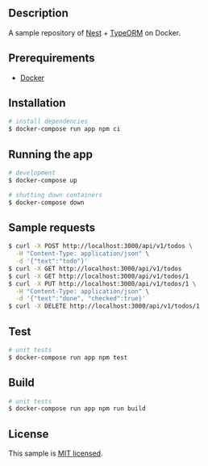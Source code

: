 ## Description

A sample repository of [Nest](https://github.com/nestjs/nest) + [TypeORM](https://github.com/typeorm/typeorm) on Docker.

## Prerequirements

- [Docker](https://www.docker.com/)

## Installation

```bash
# install dependencies
$ docker-compose run app npm ci
```

## Running the app

```bash
# development
$ docker-compose up

# shutting down containers
$ docker-compose down
```

## Sample requests

```bash
$ curl -X POST http://localhost:3000/api/v1/todos \
  -H "Content-Type: application/json" \
  -d '{"text":"todo"}'
$ curl -X GET http://localhost:3000/api/v1/todos
$ curl -X GET http://localhost:3000/api/v1/todos/1
$ curl -X PUT http://localhost:3000/api/v1/todos/1 \
  -H "Content-Type: application/json" \
  -d '{"text":"done", "checked":true}'
$ curl -X DELETE http://localhost:3000/api/v1/todos/1
```

## Test

```bash
# unit tests
$ docker-compose run app npm test
```

## Build

```bash
# unit tests
$ docker-compose run app npm run build
```

## License

This sample is [MIT licensed](LICENSE).
